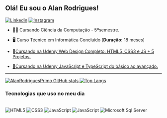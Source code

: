 ## Olá! Eu sou o Alan Rodrigues! 
[![Linkedin](https://img.shields.io/badge/LinkedIn-0077B5?style=for-the-badge&logo=linkedin&logoColor=white)](https://www.linkedin.com/in/alan-rodrigues-primo-22732817b/)
[![Instagram](https://img.shields.io/badge/Instagram-E4405F?style=for-the-badge&logo=instagram&logoColor=white)](https://www.instagram.com/lan_rodriguezz/)
* 👨‍🎓 Cursando Ciência da Computação - 5ºsemestre.

* 🖥️ Curso Técnico em Informática Concluído [**Duração:** 18 meses]

* 🌱<a href= "https://www.udemy.com/course/curso-web-design-fundamentos-aprenda-html-css-e-javascript/">Cursando na Udemy Web Design Completo: HTML5, CSS3 e JS + 5 Projetos.

* 🌱<a href= "https://www.udemy.com/course/curso-de-javascript-moderno-do-basico-ao-avancado/">Cursando na Udemy JavaScript e TypeScript do básico ao avançado.

 -----------------------------------------------------------------------------------------------
 
![AlanRodriguesPrimo GitHub stats](https://github-readme-stats.vercel.app/api?username=AlanRodriguesPrimo&show_icons=true&theme=dracula) [![Top Langs](https://github-readme-stats.vercel.app/api/top-langs/?username=AlanRodriguesPrimo&layout=compact)](https://github.com/AlanRodriguesPrimo/github-readme-stats)
 
### Tecnologias que uso no meu dia
  <div style="display: inline-block"><br>
        <img align="center" alt="HTML5" src="https://img.shields.io/badge/HTML5-E34F26?style=for-the-badge&logo=html5&logoColor=white"> 
        <img align="center" alt="CSS3" src="https://img.shields.io/badge/CSS3-1572B6?style=for-the-badge&logo=css3&logoColor=white"> 
        <img align="center" alt="JavaScript" src="https://img.shields.io/badge/JavaScript-F7DF1E?style=for-the-badge&logo=javascript&logoColor=black"> 
        <img align="center" alt="JavaScript" src="https://img.shields.io/badge/Java-ED8B00?style=for-the-badge&logo=openjdk&logoColor=white">
        <img align="center" alt="Microsoft Sql Server" src="https://img.shields.io/badge/Microsoft%20SQL%20Server-CC2927?style=for-the-badge&logo=microsoft%20sql%20server&logoColor=white">
  </div>
